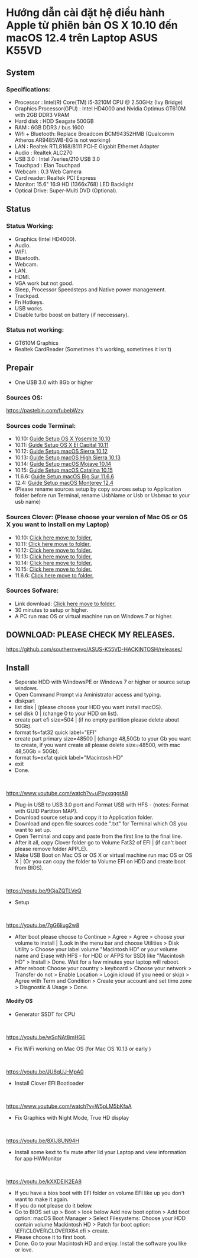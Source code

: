 # Hướng dẫn cài đặt hệ điều hành Apple từ phiên bản OS X 10.10 đến macOS 12.4 trên Laptop ASUS K55VD



## System
### Specifications:
 - Processor : Intel(R) Core(TM) i5-3210M CPU @ 2.50GHz (Ivy Bridge)
 - Graphics Processor(GPU) : Intel HD4000 and Nvidia Optimus GT610M with 2GB DDR3 VRAM
 - Hard disk : HDD Seagate 500GB
 - RAM : 6GB DDR3 / bus 1600
 - Wifi + Bluetooth: Replace Broadcom BCM94352HMB (Qualcomm Atheros AR9485WB-EG is not working)
 - LAN : Realtek RTL8168/8111 PCI-E Gigabit Ethernet Adapter
 - Audio : Realtek ALC270
 - USB 3.0 : Intel 7series/210 USB 3.0
 - Touchpad : Elan Touchpad
 - Webcam : 0.3 Web Camera
 - Card reader: Realtek PCI Express
 - Monitor: 15.6" 16:9 HD (1366x768) LED Backlight
 - Optical Drive: Super-Multi DVD (Optional).

## Status
### Status Working:
 - Graphics (Intel HD4000).
 - Audio.
 - WIFI.
 - Bluetooth.
 - Webcam.
 - LAN.
 - HDMI.
 - VGA work but not good.
 - Sleep, Processor Speedsteps and Native power management.
 - Trackpad.
 - Fn Hotkeys.
 - USB works.
 - Disable turbo boost on battery (if neccessary).

### Status not working:
 - GT610M Graphics
 - Realtek CardReader (Sometimes it's working, sometimes it isn't)

## Prepair
 - One USB 3.0 with 8Gb or higher

### Sources OS:
 https://pastebin.com/fubebWzy

### Sources code Terminal:
 - 10.10: <a href="/Command Prompt/Guide Setup OS X Yosemite 10.10.txt">Guide Setup OS X Yosemite 10.10</a>
 - 10.11: <a href="/Command Prompt/Guide Setup OS X El Capital 10.11.txt">Guide Setup OS X El Capital 10.11</a>
 - 10.12: <a href="/Command Prompt/Guide Setup macOS Sierra 10.12.txt">Guide Setup macOS Sierra 10.12</a>
 - 10.13: <a href="/Command Prompt/Guide Setup macOS High Sierra 10.13.txt">Guide Setup macOS High Sierra 10.13</a>
 - 10.14: <a href="/Command Prompt/Guide Setup macOS Mojave 10.14.txt">Guide Setup macOS Mojave 10.14</a>
 - 10.15: <a href="/Command Prompt/Guide Setup macOS Catalina 10.5.7.txt">Guide Setup macOS Catalina 10.15</a>
 - 11.6.6: <a href="/Command Prompt/Guide Setup macOS Big Sur 11.6.6.txt">Guide Setup macOS Big Sur 11.6.6</a>
 - 12.4: <a href="/Command Prompt/Guide Setup macOS Monterey 12.4.txt">Guide Setup macOS Monterey 12.4</a>
 - (Please rename sources setup by copy sources setup to Application folder before run Terminal, rename UsbName or Usb or Usbmac to your usb name)

### Sources Clover: (Please choose your version of Mac OS or OS X you want to install on my Laptop)
 - 10.10: <a href="https://github.com/cobaohieu/ASUS-K55VD-HACKINTOSH/releases/tag/10.10.5">Click here move to folder.</a>
 - 10.11: <a href="https://github.com/cobaohieu/ASUS-K55VD-HACKINTOSH/releases/tag/10.11.6">Click here move to folder.</a>
 - 10.12: <a href="https://github.com/cobaohieu/ASUS-K55VD-HACKINTOSH/releases/tag/10.12.6">Click here move to folder.</a>
 - 10.13: <a href="https://github.com/cobaohieu/ASUS-K55VD-HACKINTOSH/releases/tag/10.13.6">Click here move to folder.</a>
 - 10.14: <a href="https://github.com/cobaohieu/ASUS-K55VD-HACKINTOSH/releases/tag/10.14.6">Click here move to folder.</a>
 - 10.15: <a href="https://github.com/cobaohieu/ASUS-K55VD-HACKINTOSH/releases/tag/10.15.7">Click here move to folder.</a>
 - 11.6.6: <a href="https://github.com/cobaohieu/ASUS-K55VD-HACKINTOSH/releases/tag/11.6.6">Click here move to folder.</a>

### Sources Sofware:
 - Link download: <a href="/Software">Click here move to folder.</a>
 - 30 minutes to setup or higher.
 - A PC run mac OS or virtual machine run on Windows 7 or higher.


## DOWNLOAD: PLEASE CHECK MY RELEASES.

 https://github.com/southernvevo/ASUS-K55VD-HACKINTOSH/releases/


## Install
 - Seperate HDD with WindowsPE or Windows 7 or higher or source setup windows.
 - Open Command Prompt via Aministrator access and typing.
 - diskpart
 - list disk | (please choose your HDD you want install macOS).
 - sel disk 0 | (change 0 to your HDD on list).
 - create part efi size=504 | (if no empty partition please delete about 50Gb).
 - format fs=fat32 quick label="EFI"
 - create part primary size=48500 | (change 48,50Gb to your Gb you want to create, if you want create all please delete size=48500, with mac 48,50Gb = 50Gb).
 - format fs=exfat quick label="Macintosh HD"
 - exit
 - Done.

 **&nbsp;**

 https://www.youtube.com/watch?v=uPbyxqggrA8

 - Plug-in USB to USB 3.0 port and Format USB with HFS - (notes: Format with GUID Partition MAP).
 - Download source setup and copy it to Application folder.
 - Download and open file sources code ".txt" for Terminal which OS you want to set up.
 - Open Terminal and copy and paste from the first line to the final line.
 - After it all, copy Clover folder go to Volume Fat32 of EFI | (if can't boot please remove folder APPLE).
 - Make USB Boot on Mac OS or OS X or virtual machine run mac OS or OS X | (Or you can copy the folder to Volume EFI on HDD and create boot from BIOS).

 **&nbsp;**

 https://youtu.be/9GjaZQTLVeQ

 - Setup

 **&nbsp;**

 https://youtu.be/7gG6liug2w8

 - After boot please choose to Continue > Agree > Agree > choose your volume to install | (Look in the menu bar and choose Utilities > Disk Utility > Choose your label volume "Macintosh HD" or your volume name and Erase with HFS - for HDD or AFPS for SSD) like "Macintosh HD" > Install > Done. Wait for a few minutes your laptop will reboot.
 - After reboot: Choose your country > keyboard > Choose your network > Transfer do not > Enable Location > Login icloud (if you need or skip) > Agree with Term and Condition > Create your account and set time zone > Diagnostic & Usage > Done.

#### Modify OS
 - Generator SSDT for CPU

 **&nbsp;**

 https://youtu.be/wSqNAt8mHGE

 - Fix WiFi working on Mac OS (for Mac OS 10.13 or early )

 **&nbsp;**

 https://youtu.be/JU6qUJ-MpA0

 - Install Clover EFI Bootloader

 **&nbsp;**

 https://www.youtube.com/watch?v=W5pLM5bKfaA

 - Fix Graphics with Night Mode, True HD display

 **&nbsp;**

 https://youtu.be/8XlJ8UN94H

 - Install some kext to fix mute after lid your Laptop and view information for app HWMonitor

 **&nbsp;**

 https://youtu.be/kXXDElK2EA8

 - If you have a bios boot with EFI folder on volume EFI like up you don't want to make it again.
 - If you do not please do it below.
 - Go to BIOS set up > Boot > look below Add new boot option > Add boot option: macOS Boot Manager > Select Filesystems: Choose your HDD contain volume Mackintosh HD > Patch for boot option: \EFI\CLOVER\CLOVERX64.efi > create.
 - Please choose it to first boot.
 - Done. Go to your Macintosh HD and enjoy. Install the software you like or love.






